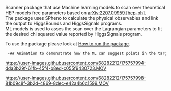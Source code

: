 Scanner package that use Machine learning models to scan over theoretical HEP models free parameters based on [arXiv:2207.09959 [hep-ph]](https://arxiv.org/abs/2207.09959). \
The package uses SPheno to calculate the physical observables and link the output to HiggsBounds and HiggsSignals programs. \
ML models is used to asses the scan over the Lagrangian parameters to fit the desired chi squared value reported by HiggsSignals program. 

To use the package please look at [How to run the package](https://github.com/AHamamd150/MLscanner/blob/main/How%20to%20run%20the%20package).

```diff
 -## Animation to demonstrate how the ML can suggest points in the target region to be accumulated for demo 2&3d functions defined in the paper. 
```
 
https://user-images.githubusercontent.com/68282212/175757994-dda3b29f-61fb-45f4-b8ed-c055f9430723.MOV

https://user-images.githubusercontent.com/68282212/175757998-81b09c8f-3b2d-4869-8dec-e42a4b6c1599.MOV



